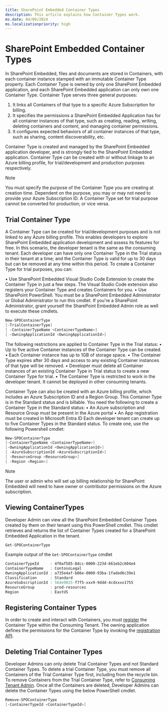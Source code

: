 ```yaml
---
title: SharePoint Embedded Container Types
description: This article explains how Container Types work.
ms.date: 04/09/2024
ms.localizationpriority: high
---
```


# SharePoint Embedded Container Types

In SharePoint Embedded, files and documents are stored in Containers, with each container instance stamped with an immutable Container Type property. Each Container Type is owned by only one SharePoint Embedded application, and each SharePoint Embedded application can only own one Container Type. Container Type serves three general purposes:

1.	It links all Containers of that type to a specific Azure Subscription for billing. 
2.	It specifies the permissions a SharePoint Embedded Application has for all container instances of that type, such as creating, reading, writing, deleting containers and content, and managing container permissions.
3.	It configures expected behaviors of all container instances of that type, such as sharing, content discoverability, etc.

Container Type is created and managed by the SharePoint Embedded application developer, and is strongly tied to the SharePoint Embedded application. Container Type can be created with or without linkage to an Azure billing profile, for trial/development and production purposes respectively.

> [!NOTE]
> You must specify the purpose of the Container Type you are creating at creation time. Dependent on the purpose, you may or may not need to provide your Azure Subscription ID. A Container Type set for trial purpose cannot be converted for production; or vice versa. 

## Trial Container Type

A Container Type can be created for trial/development purposes and is not linked to any Azure billing profile. This enables developers to explore SharePoint Embedded application development and assess its features for free. In this scenario, the developer tenant is the same as the consuming tenant.  Each developer can have only one Container Type in the Trial status in their tenant at a time; and the Container Type is valid for up to 30 days but can be removed at any time within this period. To create a Container Type for trial purposes, you can:

•	Use SharePoint Embedded Visual Studio Code Extension to create the Container Type in just a few steps. The Visual Studio Code extension also registers your Container Type and creates Containers for you.
•	Use SharePoint PowerShell. You must be a SharePoint Embedded Administrator or Global Administrator to run this cmdlet. If you're a SharePoint Administrator, grant yourself the SharePoint Embedded Admin role as well to execute these cmdlets.

```powershell
New-SPOContainerType
[–TrialContainerType]
[ -ContainerTypeName <ContainerTypeName>]
[ -OwningApplicationId <OwningApplicationId>]
```

The following restrictions are applied to Container Type in the Trial status:
•	Up to five active Container instances of the Container Type can be created.
•	Each Container instance has up to 1GB of storage space.
•	The Container Type expires after 30 days and access to any existing Container instances of that type will be removed. 
•	Developer must delete all Container instances of an existing Container Type in Trial status to create a new Container Type for trial.
•	The Container Type is restricted to work in the developer tenant. It cannot be deployed in other consuming tenants.

Container Type can also be created with an Azure billing profile, which includes an Azure Subscription ID and a Region Group. This Container Type is in the Standard status and is billable. You need the following to create a Container Type in the Standard status:
•	An Azure subscription and Resource Group must be present in the Azure portal
•	An App registration must be created in Microsoft Entra ID
Each developer tenant can create up to five Container Types in the Standard status. To create one, use the following Powershell cmdlet:

```powershell
New-SPOContainerType
[–ContainerTypeName <ContainerTypeName>]
[-OwningApplicationId <OwningApplicationId>]
[ -AzureSubscriptionId <AzureSubscriptionId>]
[ -ResourceGroup <ResourceGroup>]
[ -Region <Region>]
```
> [!NOTE]
> The user or admin who will set up billing relationship for SharePoint Embedded will need to have owner or contributor permissions on the Azure subscription.
> 
## Viewing ContainerTypes

Developer Admin can view all the SharePoint Embedded Container Types created by them on their tenant using this PowerShell cmdlet. This cmdlet retrieves and returns the list of Container Types  created for a SharePoint Embedded Application in the tenant.

```powershell
Get-SPOContainerType
```

Example output of the `Get-SPOContainerType`  cmdlet

```powershell
ContainerTypeId     : 4f0af585-8dcc-0000-223d-661eb2c604e4
ContainerTypeName   : ContosoLegal
OwningApplicationId : a735e4af-b86e-0000-93ba-1faded6c39e1
Classification      : Standard
AzureSubscriptionId : 564e9025-f7f5-xxx9-9ddd-4cdxxxx1755
ResourceGroup       : prod-resources
Region              : EastUS
```

## Registering Container Types

In order to create and interact with Containers, you must [register](../app-concepts/register-api-documentation.md) the Container Type within the Consuming Tenant. The owning application defines the permissions for the Container Type by invoking the [registration API](../app-concepts/register-api-documentation.md).

## Deleting Trial Container Types

Developer Admins can only delete Trial Container Types and not Standard Container Types. To delete a trial Container Type, you must remove all Containers of the Trial Container Type first, including from the recycle bin. To remove Containers from the Trial Container Type, refer to [Consuming Tenant Admin](../admin-exp/cta.md#delete-containers). Once all the Containers are deleted, Developer Admins can delete the Container Types using the below PowerShell cmdlet.

```powershell
Remove-SPOContainerType
[-ContainerTypeId <ContainerTypeId>]
```
